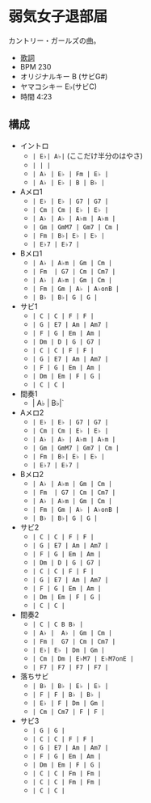 # 弱気女子退部届

カントリー・ガールズの曲。

- [歌詞](http://j-lyric.net/artist/a059cbf/l04adbb.html)
- BPM 230
- オリジナルキー B (サビG#)
- ヤマコシキー E♭(サビC)
- 時間 4:23

## 構成

- イントロ
  - `| E♭| A♭|` (ここだけ半分のはやさ)
  - `| | |`
  - `| A♭ | E♭ | Fm | E♭ |`
  - `| A♭ | E♭ | B | B♭ |`
- Aメロ1
  - `| E♭ | E♭ | G7 | G7 |`
  - `| Cm | Cm | E♭ | E♭ |`
  - `| A♭ | A♭ | A♭m | A♭m |`
  - `| Gm | GmM7 | Gm7 | Cm |`
  - `| Fm | B♭| E♭ | E♭ |` 
  - `| E♭7 | E♭7 |`
- Bメロ1
  - `| A♭ | A♭m | Gm | Cm |`
  - `| Fm  | G7 | Cm | Cm7 |`
  - `| A♭ | A♭m | Gm | Cm |`
  - `| Fm | Gm | A♭ | A♭onB |`
  - `| B♭ | B♭| G | G |`
- サビ1
  - `| C | C | F | F |`
  - `| G | E7 | Am | Am7 |`
  - `| F | G | Em | Am |`
  - `| Dm | D | G | G7 |`  
  - `| C | C | F | F |`
  - `| G | E7 | Am | Am7 |`
  - `| F | G | Em | Am |`
  - `| Dm | Em | F | G |`  
  - `| C | C |`
- 間奏1
  - | A♭ | B♭|`
- Aメロ2
  - `| E♭ | E♭ | G7 | G7 |`
  - `| Cm | Cm | E♭ | E♭ |`
  - `| A♭ | A♭ | A♭m | A♭m |`
  - `| Gm | GmM7 | Gm7 | Cm |`
  - `| Fm | B♭| E♭ | E♭ |` 
  - `| E♭7 | E♭7 |`
- Bメロ2
  - `| A♭ | A♭m | Gm | Cm |`
  - `| Fm  | G7 | Cm | Cm7 |`
  - `| A♭ | A♭m | Gm | Cm |`
  - `| Fm | Gm | A♭ | A♭onB |`
  - `| B♭ | B♭| G | G |`
- サビ2
  - `| C | C | F | F |`
  - `| G | E7 | Am | Am7 |`
  - `| F | G | Em | Am |`
  - `| Dm | D | G | G7 |`  
  - `| C | C | F | F |`
  - `| G | E7 | Am | Am7 |`
  - `| F | G | Em | Am |`
  - `| Dm | Em | F | G |`  
  - `| C | C |`
- 間奏2
  - `| C | C B B♭ |`
  - `| A♭ |  A♭ | Gm | Cm |`
  - `| Fm |  G7 | Cm | Cm7 |`
  - `| E♭| E♭ | Dm | Gm |`
  - `| Cm | Dm | E♭M7 | E♭M7onE |`  
  - `| F7 | F7 | F7 | F7 |`
- 落ちサビ
  - `| B♭ | B♭ | E♭ | E♭ |`
  - `| F | F | B♭ | B♭ |`
  - `| E♭ | F | Dm | Gm |`
  - `| Cm | Cm7 | F | F |`  
- サビ3
  - `| G | G |`
  - `| C | C | F | F |`
  - `| G | E7 | Am | Am7 |`
  - `| F | G | Em | Am |`
  - `| Dm | Em | F | G |`
  - `| C | C | Fm | Fm |`
  - `| C | C | Fm | Fm |`
  - `| C | C |`
  
